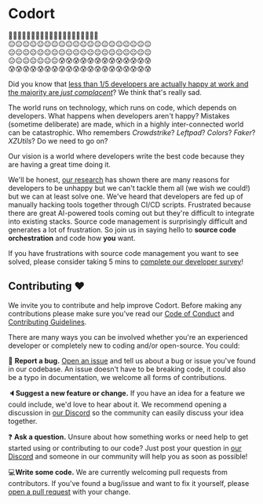 # Codort

🥰🥰🥰🥰🥰🥰🥰🥰🥰🥰🥰🥰🥰🥰🥰🥰🥰🥰🥰😐 <Br>
😐😐😐😐😐😐😐😐😐😐😐😐😐😐😐😐😐😐😐😐 <Br>
😐😐😐😐😐😐😐😐😐😐😐😐😐😐😐😐😐😐😐😐 <Br>
😐😐😐😐😐😐😐😰😰😰😰😰😰😰😰😰😰😰😰😰 <Br>
😰😰😰😰😰😰😰😰😰😰😰😰😰😰😰😰😰😰😰😰

Did you know that [less than 1/5 developers are actually happy at work and the majority are _just complacent_](https://survey.stackoverflow.co/2024/professional-developers/#3-satisfied-at-current-job)?
We think that's really sad.

The world runs on technology, which runs on code, which depends on developers.
What happens when developers aren't happy? Mistakes (sometime deliberate) are made, which in a highly inter-connected world can be catastrophic. Who remembers _Crowdstrike_? _Leftpad_? _Colors_? _Faker_? _XZUtils_? Do we need to go on?

Our vision is a world where developers write the best code because they are having a great time doing it.

We'll be honest, [our research](https://forms.gle/Puzrk5fR7pt8m9Ao9) has shown there are many reasons for developers to be unhappy but we can't tackle them all (we wish we could!) but we can at least solve one.
We've heard that developers are fed up of manually hacking tools together through CI/CD scripts. Frustrated because there are great AI-powered tools coming out but they're difficult to integrate into existing stacks.
Source code management is surprisingly difficult and generates a lot of frustration.
So join us in saying hello to **source code orchestration** and code how **you** want.

If you have frustrations with source code management you want to see solved, please consider taking 5 mins to [complete our developer survey](https://forms.gle/Puzrk5fR7pt8m9Ao9)!

## Contributing :heart:

We invite you to contribute and help improve Codort.
Before making any contributions please make sure you've read our [Code of Conduct](https://github.com/Codort/.github/blob/main/CODE_OF_CONDUCT.md) and [Contributing Guidelines](https://github.com/Codort/.github/blob/main/CONTRIBUTING.md).

There are many ways you can be involved whether you're an experienced developer or completely new to coding and/or open-source.
You could:

🐛 **Report a bug.** [Open an issue](https://github.com/Codort/website/issues) and tell us about a bug or issue you've found in our codebase. An issue doesn't have to be breaking code, it could also be a typo in documentation, we welcome all forms of contributions.

🔈**Suggest a new feature or change.** If you have an idea for a feature we could include, we'd love to hear about it. We recommend opening a discussion in [our Discord](https://discord.com/invite/nnBHHbMr23) so the community can easily discuss your idea together.

❓ **Ask a question.** Unsure about how something works or need help to get started using or contributing to our code? Just post your question in [our Discord](https://discord.com/invite/nnBHHbMr23) and someone in our community will help you as soon as possible!

💻**Write some code.** We are currently welcoming pull requests from contributors. If you've found a bug/issue and want to fix it yourself, please [open a pull request](https://github.com/Codort/website/pulls) with your change.
